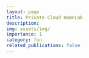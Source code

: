 ```yaml
---
layout: page
title: Private Cloud HomeLab
description: 
img: assets/img/
importance: 1
category: fun
related_publications: false
---
```


